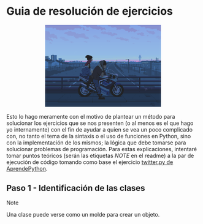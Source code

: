 # Guia de resolución de ejercicios

<div align=center>
    <img src="../../../images/bg2.gif" width="60%" alt="bg"/>
</div>

Esto lo hago meramente con el motivo de plantear un método para solucionar los ejercicios que se nos presenten (o al menos es el que hago yo internamente) con el fin de ayudar a quien se vea un poco complicado con, no tanto el tema de la sintaxis o el uso de funciones en Python, sino con la implementación de los mismos; la lógica que debe tomarse para solucionar problemas de programación.
Para estas explicaciones, intentaré tomar puntos teóricos (serán las etiquetas _NOTE_ en el readme) a la par de ejecución de código tomando como base el ejercicio [twitter.py de AprendePython](./files/twitter.py).

## Paso 1 - Identificación de las clases

> [!NOTE]
> Una clase puede verse como un molde para crear un objeto.

